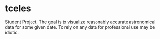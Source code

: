 # tceles
Student Project. The goal is to visualize reasonably accurate astronomical data for some given date. To rely on any data for professional use may be idiotic.
